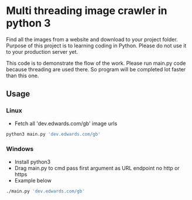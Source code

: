 # Multi threading image crawler in python 3
Find all the images from a website and download to your project folder. Purpose of this project is to learning coding in Python. Please do not use it to your production server yet.


This code is to demonstrate the flow of the work. Please run main.py code because threading are used there. So program will be completed lot faster than this one.


## Usage

### Linux

- Fetch all 'dev.edwards.com/gb' image urls

```bash
python3 main.py 'dev.edwards.com/gb'
```

### Windows

- Install python3
- Drag main.py to cmd pass first argument as URL endpoint no http or https
- Example below

```bash
./main.py 'dev.edwards.com/gb'
```